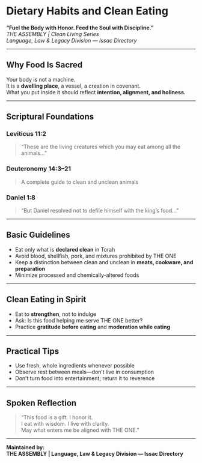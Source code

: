 
# Dietary Habits and Clean Eating  
**“Fuel the Body with Honor. Feed the Soul with Discipline.”**  
*THE ASSEMBLY | Clean Living Series*  
*Language, Law & Legacy Division — Issac Directory*

---

## Why Food Is Sacred

Your body is not a machine.  
It is a **dwelling place**, a vessel, a creation in covenant.  
What you put inside it should reflect **intention, alignment, and holiness.**

---

## Scriptural Foundations

### Leviticus 11:2  
> “These are the living creatures which you may eat among all the animals…”

### Deuteronomy 14:3–21  
> A complete guide to clean and unclean animals

### Daniel 1:8  
> “But Daniel resolved not to defile himself with the king’s food…”

---

## Basic Guidelines

- Eat only what is **declared clean** in Torah  
- Avoid blood, shellfish, pork, and mixtures prohibited by THE ONE  
- Keep a distinction between clean and unclean in **meats, cookware, and preparation**  
- Minimize processed and chemically-altered foods  

---

## Clean Eating in Spirit

- Eat to **strengthen**, not to indulge  
- Ask: Is this food helping me serve THE ONE better?  
- Practice **gratitude before eating** and **moderation while eating**

---

## Practical Tips

- Use fresh, whole ingredients whenever possible  
- Observe rest between meals—don’t live in consumption  
- Don’t turn food into entertainment; return it to reverence

---

## Spoken Reflection

> “This food is a gift. I honor it.  
> I eat with wisdom. I live with clarity.  
> May what enters me be aligned with THE ONE.”

---

**Maintained by:**  
**THE ASSEMBLY | Language, Law & Legacy Division — Issac Directory**
